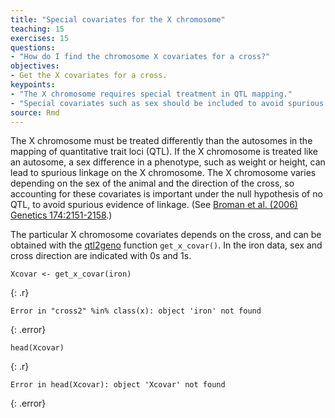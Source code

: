 ```yaml
---
title: "Special covariates for the X chromosome"
teaching: 15
exercises: 15
questions:
- "How do I find the chromosome X covariates for a cross?"
objectives:
- Get the X covariates for a cross.
keypoints:
- "The X chromosome requires special treatment in QTL mapping."
- "Special covariates such as sex should be included to avoid spurious evidence of linkage."
source: Rmd
---
```




The X chromosome must be treated differently than the autosomes in the mapping of quantitative trait loci (QTL). If the X chromosome is treated like an autosome, a sex difference in a phenotype, such as weight or height, can lead to spurious linkage on the X chromosome. The X chromosome varies depending on the sex of the animal and the direction of the cross, so accounting for these covariates is important under the null hypothesis of no QTL, to avoid spurious evidence of linkage. (See [Broman et al. (2006) Genetics 174:2151-2158](http://www.genetics.org/content/174/4/2151.long).)

The particular X chromosome covariates depends on the cross, and can be obtained with the [qtl2geno](https://github.com/rqtl/qtl2geno) function `get_x_covar()`. In the iron data, sex and cross direction are indicated with 0s and 1s.


~~~
Xcovar <- get_x_covar(iron)
~~~
{: .r}



~~~
Error in "cross2" %in% class(x): object 'iron' not found
~~~
{: .error}



~~~
head(Xcovar)
~~~
{: .r}



~~~
Error in head(Xcovar): object 'Xcovar' not found
~~~
{: .error}
